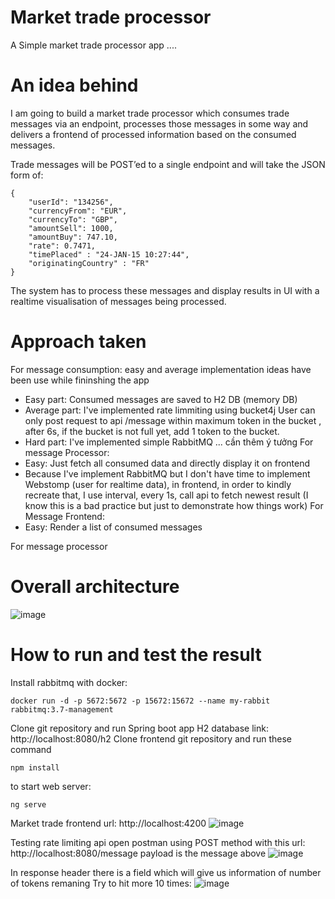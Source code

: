 # Market trade processor
 A Simple market trade processor app ....
 
# An idea behind
I am going to build a market trade processor which consumes trade messages via an endpoint, processes those messages in some way and delivers a frontend of processed information based on the consumed messages.

Trade messages will be POST’ed to a single endpoint and will take the JSON form of:
```
{
    "userId": "134256",
    "currencyFrom": "EUR",
    "currencyTo": "GBP",
    "amountSell": 1000,
    "amountBuy": 747.10,
    "rate": 0.7471,
    "timePlaced" : "24-JAN-15 10:27:44",
    "originatingCountry" : "FR"
}
```
The system has to process these messages and display results in UI with a realtime visualisation of messages being processed.
 
# Approach taken
For message consumption: easy and average implementation ideas have been use while fininshing the app
- Easy part: Consumed messages are saved to H2 DB (memory DB)
- Average part: I've implemented rate limmiting using bucket4j
User can only post request to api /message within maximum token in the bucket , after 6s, if the bucket is not full yet, add 1 token to the bucket.
- Hard part: I've implemented simple RabbitMQ ... cần thêm ý tưởng
For message Processor:
- Easy: Just fetch all consumed data and directly display it on frontend
- Because I've implement RabbitMQ but I don't have time to implement Webstomp (user for realtime data), in frontend, in order to kindly recreate that, I use interval, every 1s, call api to fetch newest result (I know this is a bad practice but just to demonstrate how things work)
For Message Frontend:
- Easy: Render a list of consumed messages

For message processor

# Overall architecture

![image](https://user-images.githubusercontent.com/47554751/155500110-cb7ebdc1-996c-43ba-969e-de89073fbffe.png)


# How to run and test the result
Install rabbitmq with docker:
```
docker run -d -p 5672:5672 -p 15672:15672 --name my-rabbit rabbitmq:3.7-management
```
Clone git repository and run Spring boot app
H2 database link: http://localhost:8080/h2
Clone frontend git repository and run these command
```
npm install
```
to start web server:
```
ng serve
```
Market trade frontend url: http://localhost:4200
![image](https://user-images.githubusercontent.com/47554751/155517065-1a2f0992-cbc0-403a-8b6a-c5dcd5f5e102.png)

Testing rate limiting api
open postman
using POST method with this url: http://localhost:8080/message
payload is the message above
![image](https://user-images.githubusercontent.com/47554751/155517295-c1758874-d8cc-4c01-b6a2-ccfe8c520d65.png)

In response header there is a field which will give us information of number of tokens remaning
Try to hit more 10 times:
![image](https://user-images.githubusercontent.com/47554751/155517478-ae35a825-c3db-4bdf-b782-37af9073b390.png)


